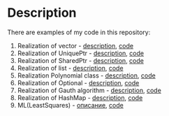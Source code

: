 # Description

There are examples of my code in this repository:
1. Realization of vector - [description](vector.md/), [code](vector.cpp/)
2. Realization of UniquePtr - [description](UniquePtr.md/), [code](UniquePtr.cpp/)
3. Realization of SharedPtr - [description](SharedPtr.md/), [code](SharedPtr.cpp/)
4. Realization of list - [description](List.md/), [code](List.cpp/)
5. Realization Polynomial class - [description](Polynomial.md/), [code](Polynomial.cpp/)
6. Realization of Optional - [description](Optional.md/), [code](Optional.cpp/)
7. Realization of Gauth algorithm - [description](Algorithm_Gauss.md/), [code](Algorithm_Gauss.cpp/)
8. Realization of HashMap - [description](HashMap.md/), [code](HashMap.cpp/)
9. ML(LeastSquares) - [описание](LeastSquares.md/), [code](LeastSquares.py/)
